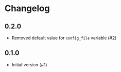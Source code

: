 # Changelog

## 0.2.0

* Removed default value for `config_file` variable (#2)

## 0.1.0

* Initial version (#1)